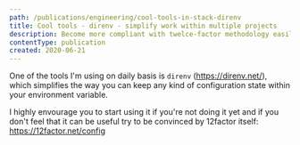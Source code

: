 ```yaml
---
path: /publications/engineering/cool-tools-in-stack-direnv
title: Cool tools - direnv - simplify work within multiple projects
description: Become more compliant with twelce-factor methodology easily with config stored inside of .envrc file
contentType: publication
created: 2020-06-21
---
```


One of the tools I'm using on daily basis is `direnv` (https://direnv.net/),
which simplifies the way you can keep any kind of configuration state within your environment variable.

I highly envourage you to start using it if you're not doing it yet
and if you don't feel that it can be useful try to be convinced by 12factor itself: https://12factor.net/config
